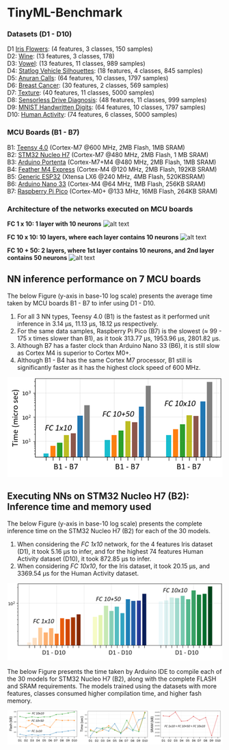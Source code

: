 # TinyML-Benchmark

### Datasets (D1 - D10)

D1 [Iris Flowers](https://archive.ics.uci.edu/ml/datasets/iris): (4 features, 3 classes, 150 samples) <br/>
D2: [Wine](https://archive.ics.uci.edu/ml/datasets/wine): (13 features, 3 classes, 178) <br/>
D3: [Vowel](https://archive.ics.uci.edu/ml/datasets/Japanese+Vowels): (13 features, 11 classes, 989 samples) <br/>
D4: [Statlog Vehicle Silhouettes](https://archive.ics.uci.edu/ml/datasets/Statlog+%28Vehicle+Silhouettes%29): (18 features, 4 classes, 845 samples) <br/>
D5: [Anuran Calls](https://archive.ics.uci.edu/ml/datasets/Anuran+Calls+%28MFCCs%29): (64 features, 10 classes, 1797 samples)<br/>
D6: [Breast Cancer](https://www.kaggle.com/uciml/breast-cancer-wisconsin-data): (30 features, 2 classes, 569 samples)<br/>
D7: [Texture](https://www.robots.ox.ac.uk/~vgg/data/dtd/index.html): (40 features, 11 classes, 5000 samples)<br/>
D8: [Sensorless Drive Diagnosis](https://archive.ics.uci.edu/ml/datasets/dataset+for+sensorless+drive+diagnosis): (48 features, 11 classes, 999 samples)<br/>
D9: [MNIST Handwritten Digits](http://yann.lecun.com/exdb/mnist/): (64 features, 10 classes, 1797 samples)<br/>
D10: [Human Activity](https://archive.ics.uci.edu/ml/datasets/human+activity+recognition+using+smartphones): (74 features, 6 classes, 5000 samples)<br/>


### MCU Boards (B1 - B7)

B1: [Teensy 4.0](https://www.pjrc.com/teensy/) (Cortex-M7 @600 MHz, 2MB Flash, 1MB SRAM) <br/>
B2: [STM32 Nucleo H7](https://www.st.com/en/evaluation-tools/nucleo-h743zi.html) (Cortex-M7 @480 MHz, 2MB Flash, 1 MB SRAM) <br/>
B3: [Arduino Portenta](https://store.arduino.cc/portenta-h7) (Cortex-M7+M4 @480 MHz, 2MB Flash, 1MB SRAM) <br/>
B4: [Feather M4 Express](https://www.adafruit.com/product/3857)  (Cortex-M4 @120 MHz, 2MB Flash, 192KB SRAM) <br/>
B5: [Generic ESP32](https://esphome.io/devices/nodemcu_esp32.html) (Xtensa LX6 @240 MHz, 4MB Flash, 520KBSRAM) <br/>
B6: [Arduino Nano 33](https://store.arduino.cc/arduino-nano-33-iot) (Cortex-M4 @64 MHz, 1MB Flash, 256KB SRAM) <br/>
B7: [Raspberry Pi Pico](https://www.raspberrypi.org/products/raspberry-pi-pico/) (Cortex-M0+ @133 MHz, 16MB Flash, 264KB SRAM) <br/>

### Architecture of the networks executed on MCU boards 

**FC 1 x 10: 1 layer with 10 neurons**
![alt text](https://github.com/bharathsudharsan/TinyML-Benchmark/blob/main/TFLite_trained_models/FC%201%20x%2010_Breast%20cancer.png)

**FC 10 x 10:  10 layers, where each layer contains 10 neurons**
![alt text](https://github.com/bharathsudharsan/TinyML-Benchmark/blob/main/TFLite_trained_models/FC%2010%20x%2010_Breast%20cancer.png)

**FC 10 + 50: 2 layers, where 1st layer contains 10 neurons, and 2nd layer contains 50 neurons**
![alt text](https://github.com/bharathsudharsan/TinyML-Benchmark/blob/main/TFLite_trained_models/FC%2010%2B50_Breast%20cancer.png)


## NN inference performance on 7 MCU boards

The below Figure (y-axis in base-10 log scale) presents the average time taken by MCU boards B1 - B7 to infer using D1 - D10. 

1. For all 3 NN types, Teensy 4.0 (B1) is the fastest as it performed unit inference in 3.14 µs, 11.13 µs, 18.12 µs respectively. 
2. For the same data samples, Raspberry Pi Pico (B7) is the slowest (≈ 99 - 175 x times slower than B1), as it took 313.77 µs, 1953.96 µs, 2801.82 µs. 
3. Although B7 has a faster clock than Arduino Nano 33 (B6), it is still slow as Cortex M4 is superior to Cortex M0+. 
4. Although B1 - B4 has the same Cortex M7 processor, B1 still is significantly faster as it has the highest clock speed of 600 MHz. 

![alt text](https://github.com/bharathsudharsan/TinyML-Benchmark-NNs-on-MCUs/blob/main/Fig1_B1-B7_inference_time.png)

## Executing NNs on STM32 Nucleo H7 (B2): Inference time and memory used

The below Figure (y-axis in base-10 log scale) presents the complete inference time on the STM32 Nucleo H7 (B2) for each of the 30 models. 
1. When considering the *FC 1x10* network, for the 4 features Iris dataset (D1), it took 5.16 µs to infer, and for the highest 74 features Human Activity dataset (D10), it took 872.85 µs to infer. 
2. When considering *FC 10x10*, for the Iris dataset, it took 20.15 µs, and 3369.54 µs for the Human Activity dataset. 

![alt text](https://github.com/bharathsudharsan/TinyML-Benchmark-NNs-on-MCUs/blob/main/Fig2_Infer_time_on_B2_for_D1_to_D10.png)

The below Figure presents the time taken by Arduino IDE to compile each of the 30 models for STM32 Nucleo H7 (B2), along with the complete FLASH and SRAM requirements. The models trained using the datasets with more features, classes consumed higher compilation time, and higher fash memory.

![alt-text-1](https://github.com/bharathsudharsan/TinyML-Benchmark-NNs-on-MCUs/blob/main/Fig3_Flash_complie_time_SRAM_on_B2.png) 
